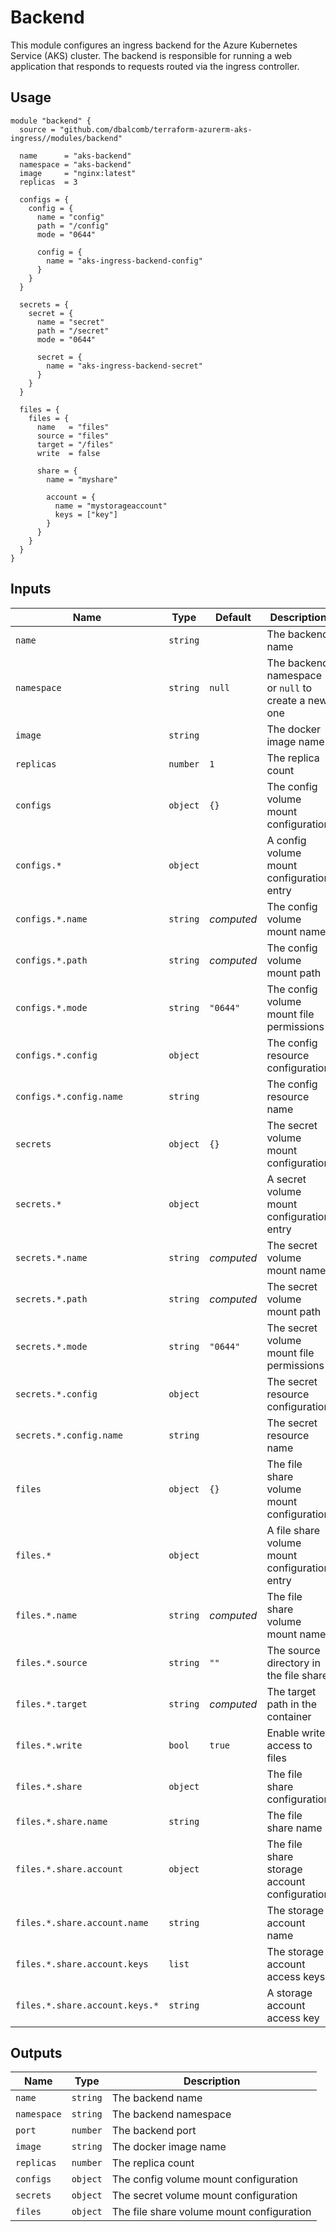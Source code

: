 # Backend

This module configures an ingress backend for the Azure Kubernetes Service (AKS)
cluster. The backend is responsible for running a web application that responds
to requests routed via the ingress controller.

## Usage

```hcl
module "backend" {
  source = "github.com/dbalcomb/terraform-azurerm-aks-ingress//modules/backend"

  name      = "aks-backend"
  namespace = "aks-backend"
  image     = "nginx:latest"
  replicas  = 3

  configs = {
    config = {
      name = "config"
      path = "/config"
      mode = "0644"

      config = {
        name = "aks-ingress-backend-config"
      }
    }
  }

  secrets = {
    secret = {
      name = "secret"
      path = "/secret"
      mode = "0644"

      secret = {
        name = "aks-ingress-backend-secret"
      }
    }
  }

  files = {
    files = {
      name   = "files"
      source = "files"
      target = "/files"
      write  = false

      share = {
        name = "myshare"

        account = {
          name = "mystorageaccount"
          keys = ["key"]
        }
      }
    }
  }
}
```

## Inputs

| Name                           | Type     | Default    | Description                                         |
| ------------------------------ | -------- | ---------- | --------------------------------------------------- |
| `name`                         | `string` |            | The backend name                                    |
| `namespace`                    | `string` | `null`     | The backend namespace or `null` to create a new one |
| `image`                        | `string` |            | The docker image name                               |
| `replicas`                     | `number` | `1`        | The replica count                                   |
| `configs`                      | `object` | `{}`       | The config volume mount configuration               |
| `configs.*`                    | `object` |            | A config volume mount configuration entry           |
| `configs.*.name`               | `string` | *computed* | The config volume mount name                        |
| `configs.*.path`               | `string` | *computed* | The config volume mount path                        |
| `configs.*.mode`               | `string` | `"0644"`   | The config volume mount file permissions            |
| `configs.*.config`             | `object` |            | The config resource configuration                   |
| `configs.*.config.name`        | `string` |            | The config resource name                            |
| `secrets`                      | `object` | `{}`       | The secret volume mount configuration               |
| `secrets.*`                    | `object` |            | A secret volume mount configuration entry           |
| `secrets.*.name`               | `string` | *computed* | The secret volume mount name                        |
| `secrets.*.path`               | `string` | *computed* | The secret volume mount path                        |
| `secrets.*.mode`               | `string` | `"0644"`   | The secret volume mount file permissions            |
| `secrets.*.config`             | `object` |            | The secret resource configuration                   |
| `secrets.*.config.name`        | `string` |            | The secret resource name                            |
| `files`                        | `object` | `{}`       | The file share volume mount configuration           |
| `files.*`                      | `object` |            | A file share volume mount configuration entry       |
| `files.*.name`                 | `string` | *computed* | The file share volume mount name                    |
| `files.*.source`               | `string` | `""`       | The source directory in the file share              |
| `files.*.target`               | `string` | *computed* | The target path in the container                    |
| `files.*.write`                | `bool`   | `true`     | Enable write access to files                        |
| `files.*.share`                | `object` |            | The file share configuration                        |
| `files.*.share.name`           | `string` |            | The file share name                                 |
| `files.*.share.account`        | `object` |            | The file share storage account configuration        |
| `files.*.share.account.name`   | `string` |            | The storage account name                            |
| `files.*.share.account.keys`   | `list`   |            | The storage account access keys                     |
| `files.*.share.account.keys.*` | `string` |            | A storage account access key                        |

## Outputs

| Name        | Type     | Description                               |
| ----------- | -------- | ----------------------------------------- |
| `name`      | `string` | The backend name                          |
| `namespace` | `string` | The backend namespace                     |
| `port`      | `number` | The backend port                          |
| `image`     | `string` | The docker image name                     |
| `replicas`  | `number` | The replica count                         |
| `configs`   | `object` | The config volume mount configuration     |
| `secrets`   | `object` | The secret volume mount configuration     |
| `files`     | `object` | The file share volume mount configuration |
